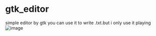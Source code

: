 # gtk_editor
simple editor by gtk
you can use it to write .txt.but i only use it playing
![image](https://github.com/liuhuanone/pictures.git/pictures/gtk_ceditor.png)
